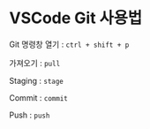 VSCode Git 사용법
=================

Git 명령창 열기 : ```ctrl + shift + p```


가져오기 : ```pull```


Staging : ```stage```


Commit : ```commit```


Push : ```push```